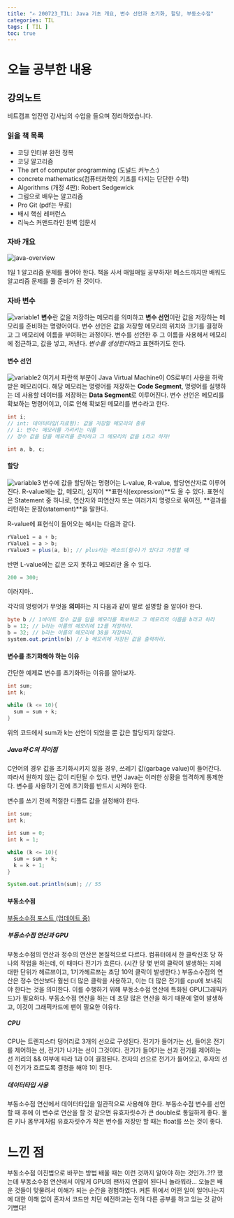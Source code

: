 ```yaml
---
title: "✍ 200723_TIL: Java 기초 개요, 변수 선언과 초기화, 할당, 부동소수점"
categories: TIL
tags: [ TIL ]
toc: true
---
```


# 오늘 공부한 내용

## 강의노트
비트캠프 엄진영 강사님의 수업을 들으며 정리하였습니다.

### 읽을 책 목록

- 코딩 인터뷰 완전 정복
- 코딩 알고리즘
- The art of computer programming (도널드 커누스:)
- concrete mathematics(컴퓨터과학의 기초를 다지는 단단한 수학)
- Algorithms (개정 4판): Robert Sedgewick
- 그림으로 배우는 알고리즘
-  Pro Git (pdf는 무료)
- 배시 핵심 레퍼런스
- 리눅스 커맨드라인 완벽 입문서 

### 자바 개요
![java-overview](https://user-images.githubusercontent.com/50407047/88278240-06336a80-cd1d-11ea-87c7-97a3ba89a01a.jpg)

1일 1 알고리즘 문제를 풀어야 한다. 책을 사서 매일매일 공부하자! 메소드까지만 배워도 알고리즘 문제를 풀 준비가 된 것이다.

### 자바 변수
![variable1](https://user-images.githubusercontent.com/50407047/88278239-059ad400-cd1d-11ea-8f7a-1470e6016ec1.jpg)
**변수**란 값을 저장하는 메모리를 의미하고 **변수 선언**이란 값을 저장하는 메모리를 준비하는 명령어이다. 변수 선언은 값을 저장할 메모리의 위치와 크기를 결정하고 그 메모리에 이름을 부여하는 과정이다. 변수를 선언한 후 그 이름을 사용해서 메모리에 접근하고, 값을 넣고, 꺼낸다. *변수를 생성한다*라고 표현하기도 한다.  

#### 변수 선언
![variable2](https://user-images.githubusercontent.com/50407047/88278238-059ad400-cd1d-11ea-81ec-225a53c5df85.jpg)
여기서 파란색 부분이 Java Virtual Machine이 OS로부터 사용을 허락받은 메모리이다. 해당 메모리는 명령어를 저장하는 **Code Segment**, 명령어를 실행하는 데 사용할 데이터를 저장하는 **Data Segment**로 이루어진다. 변수 선언은 메모리를 확보하는 명령어이고, 이로 인해 확보된 메모리를 변수라고 한다.


```java
int i;
// int: 데이터타입(자료형): 값을 저장할 메모리의 종류
// i: 변수: 메모리를 가리키는 이름
// 정수 값을 담을 메모리를 준비하고 그 메모리의 값을 i라고 하자!

int a, b, c;
```

#### 할당
![variable3](https://user-images.githubusercontent.com/50407047/88278231-0469a700-cd1d-11ea-8c40-f3758d25ddf7.jpg)
변수에 값을 할당하는 명령어는 L-value, R-value, 할당연산자로 이루어진다. R-value에는 값, 메모리, 심지어 **표현식(expression)**도 올 수 있다. 표현식은 Statement 중 하나로, 연산자와 피연산자 또는 여러가지 명령으로 묶여진, **결과를 리턴하는 문장(statement)**을 말한다. 

R-value에 표현식이 들어오는 예시는 다음과 같다.

```java
rValue1 = a + b;
rValue1 = a > b;
rValue3 = plus(a, b); // plus라는 메소드(함수)가 있다고 가정할 때
```

반면 L-value에는 값은 오지 못하고 메모리만 올 수 있다. 
```java
200 = 300;
```
이러지마..

각각의 명령어가 무엇을 **의미**하는 지 다음과 같이 말로 설명할 줄 알아야 한다. 
```java
byte b // 1바이트 정수 값을 담을 메모리를 확보하고 그 메모리의 이름을 b라고 하라
b = 12; // b라는 이름의 메모리에 12를 저장하라.
b = 32; // b라는 이름의 메모리에 38을 저장하라.
system.out.println(b) // b 메모리에 저장된 값을 출력하라.
```

#### 변수를 초기화해야 하는 이유

간단한 예제로 변수를 초기화하는 이유를 알아보자.

```java
int sum;
int k;

while (k <= 10){
  sum = sum + k;
}
```

위의 코드에서 sum과 k는 선언이 되었을 뿐 값은 할당되지 않았다.

##### Java와 C의 차이점
C언어의 경우 값을 초기화시키지 않을 경우, 쓰레기 값(garbage value)이 들어간다. 따라서 원하지 않는 값이 리턴될 수 있다. 반면 Java는 이러한 상황을 엄격하게 통제한다. 변수를 사용하기 전에 초기화를 반드시 시켜야 한다. 

변수를 쓰기 전에 적절한 디폴트 값을 설정해야 한다.

```java
int sum;
int k;

int sum = 0;
int k = 1;

while (k <= 10){
  sum = sum + k;
  k = k + 1;
}

System.out.println(sum); // 55
```


#### 부동소수점
[부동소수점 포스트 (업데이트 중)](https://hayeon17kim.github.io/java/2020/07/22/floating-point)

##### 부동소수점 연산과 GPU
부동소수점의 연산과 정수의 연산은 본질적으로 다르다. 컴퓨터에서 한 클락신호 당 하나의 작업을 하는데, 이 때마다 전기가 흐른다. (시간 당 몇 번의 클락이 발생하는 지에 대한 단위가 헤르쯔이고, 1기가헤르쯔는 초당 10억 클락이 발생한다.) 부동소수점의 연산은 정수 연산보다 훨씬 더 많은 클락을 사용하고, 이는 더 많은 전기를 cpu에 보내줘야 한다는 것을 의미한다. 이를 수행하기 위해 부동소수점 연산에 특화된 GPU(그래픽카드)가 필요하다. 부동소수점 연산을 하는 데 초당 많은 연산을 하기 때문에 열이 발생하고, 이것이 그래픽카드에 팬이 필요한 이유다.

##### CPU
CPU는 트렌지스터 덩어리로 3개의 선으로 구성된다. 전기가 들어가는 선, 들어온 전기를 제어하는 선, 전기가 나가는 선이 그것이다. 전기가 들어가는 선과 전기를 제어하는 선 끼리의 && 여부에 따라 1과 0이 결정된다. 전자의 선으로 전기가 들어오고, 후자의 선이 전기가 흐르도록 결정을 해야 1이 된다. 

##### 데이터타입 사용
부동소수점 연산에서 데이터타입을 일관적으로 사용해야 한다. 부동소수점 변수를 선언할 때 후에 이 변수로 연산을 할 것 같으면 유효자릿수가 큰 double로 통일하게 좋다. 물론 키나 몸무게처럼 유효자릿수가 작은 변수를 저장만 할 때는 float를 쓰는 것이 좋다.


# 느낀 점
부동소수점 이진법으로 바꾸는 방법 배울 때는 이런 것까지 알아야 하는 것인가..?!? 했는데 부동소수점 연산에서 이렇게 GPU의 팬까지 연결이 된다니 놀라워라... 오늘은 배운 것들이 맞물려서 이해가 되는 순간을 경험하였다. 커튼 뒤에서 어떤 일이 일어나는지에 대한 이해 없이 혼자서 코드만 치던 예전하고는 전혀 다른 공부를 하고 있는 것 같아 기뻤다! 